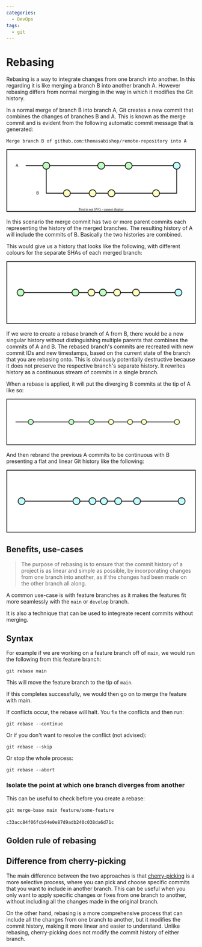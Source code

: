 ```yaml
---
categories:
  - DevOps
tags:
  - git
---
```


# Rebasing

Rebasing is a way to integrate changes from one branch into another. In this regarding it is like merging a branch B into another branch A. However rebasing differs from normal merging in the way in which it modifies the Git history.

In a normal merge of branch B into branch A, Git creates a new commit that combines the changes of branches B and A. This is known as the merge commit and is evident from the following automatic commit message that is generated:

```
Merge branch B of github.com:thomasabishop/remote-repository into A
```

![](/_img/normal-merge-again.svg)

In this scenario the merge commit has two or more parent commits each representing the history of the merged branches. The resulting history of A will include the commits of B. Basically the two histories are combined.

This would give us a history that looks like the following, with different colours for the separate SHAs of each merged branch:

![](/_img/combined-merge-hist.svg)

If we were to create a rebase branch of A from B, there would be a new singular history without distinguishing multiple parents that combines the commits of A and B. The rebased branch's commits are recreated with new commit IDs and new timestamps, based on the current state of the branch that you are rebasing onto. This is obviously potentially destructive because it does not preserve the respective branch's separate history. It rewrites history as a continuous stream of commits in a single branch.

When a rebase is applied, it will put the diverging B commits at the tip of A like so:

![](/_img/rebase-tip-chage.svg)

And then rebrand the previous A commits to be continuous with B presenting a flat and linear Git history like the following:

![](/_img/single-git-history-rebase.svg)

## Benefits, use-cases

> The purpose of rebasing is to ensure that the commit history of a project is as linear and simple as possible, by incorporating changes from one branch into another, as if the changes had been made on the other branch all along.

A common use-case is with feature branches as it makes the features fit more seamlessly with the `main` or `develop` branch.

It is also a technique that can be used to integreate recent commits without merging.

## Syntax

For example if we are working on a feature branch off of `main`, we would run the following from this feature branch:

```
git rebase main
```

This will move the feature branch to the tip of `main`.

If this completes successfully, we would then go on to merge the feature with main.

If conflicts occur, the rebase will halt. You fix the conflicts and then run:

```
git rebase --continue
```

Or if you don't want to resolve the conflict (not advised):

```
git rebase --skip
```

Or stop the whole process:

```
git rebase --abort
```

### Isolate the point at which one branch diverges from another

This can be useful to check before you create a rebase:

```
git merge-base main feature/some-feature

c33acc84f06fcb94e0e87d9adb240c038da6d71c
```

## Golden rule of rebasing

## Difference from cherry-picking

The main difference between the two approaches is that [cherry-picking](/DevOps/Git/Cherry_picking_a_branch.md) is a more selective process, where you can pick and choose specific commits that you want to include in another branch. This can be useful when you only want to apply specific changes or fixes from one branch to another, without including all the changes made in the original branch.

On the other hand, rebasing is a more comprehensive process that can include all the changes from one branch to another, but it modifies the commit history, making it more linear and easier to understand. Unlike rebasing, cherry-picking does not modify the commit history of either branch.
